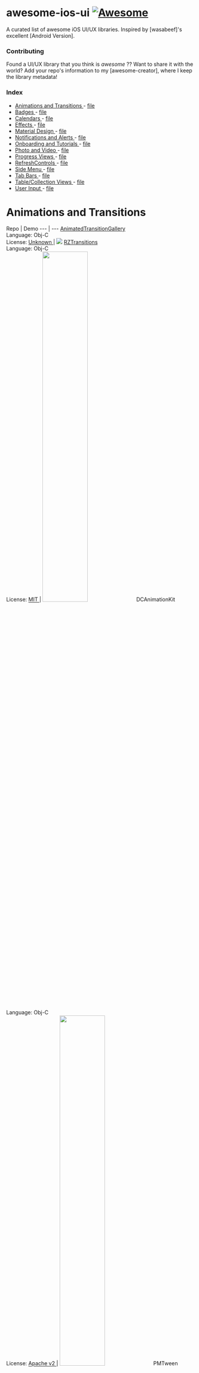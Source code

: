 <h1>
 awesome-ios-ui
 <a href="https://github.com/sindresorhus/awesome">
  <img alt="Awesome" src="https://cdn.rawgit.com/sindresorhus/awesome/d7305f38d29fed78fa85652e3a63e154dd8e8829/media/badge.svg"/>
 </a>
</h1>
<p>
 A curated list of awesome iOS UI/UX libraries.
Inspired by [wasabeef]'s excellent [Android Version].
</p>
<h3>
 Contributing
</h3>
<p>
 Found a UI/UX library that you think is
 <em>
  awesome
 </em>
 ?? Want to share it with the world? Add your repo's information to my [awesome-creator], where I keep the library metadata!
</p>
<h3>
 Index
</h3>
<ul>
 <li>
  <a href="#animations-and-transitions">
   Animations and Transitions
  </a>
  -
  <a href="/pages/Animations.md">
   file
  </a>
 </li>
 <li>
  <a href="#badges">
   Badges
  </a>
  -
  <a href="/pages/Badges.md">
   file
  </a>
 </li>
 <li>
  <a href="#calendars">
   Calendars
  </a>
  -
  <a href="/pages/Calendars.md">
   file
  </a>
 </li>
 <li>
  <a href="#effects">
   Effects
  </a>
  -
  <a href="/pages/Effects.md">
   file
  </a>
 </li>
 <li>
  <a href="#material-design">
   Material Design
  </a>
  -
  <a href="/pages/MaterialDesign.md">
   file
  </a>
 </li>
 <li>
  <a href="#notifications-and-alerts">
   Notifications and Alerts
  </a>
  -
  <a href="/pages/NotificationsAlerts.md">
   file
  </a>
 </li>
 <li>
  <a href="#onboarding-and-tutorials">
   Onboarding and Tutorials
  </a>
  -
  <a href="/pages/Onboarding.md">
   file
  </a>
 </li>
 <li>
  <a href="#photo-and-video">
   Photo and Video
  </a>
  -
  <a href="/pages/PhotoVideo.md">
   file
  </a>
 </li>
 <li>
  <a href="#progress-views">
   Progress Views
  </a>
  -
  <a href="/pages/ProgressViews.md">
   file
  </a>
 </li>
 <li>
  <a href="#refreshcontrols">
   RefreshControls
  </a>
  -
  <a href="/pages/RefreshControls.md">
   file
  </a>
 </li>
 <li>
  <a href="#side-menu">
   Side Menu
  </a>
  -
  <a href="/pages/SideMenu.md">
   file
  </a>
 </li>
 <li>
  <a href="#tab-bars">
   Tab Bars
  </a>
  -
  <a href="/pages/TabBars.md">
   file
  </a>
 </li>
 <li>
  <a href="#tablecollection-views">
   Table/Collection Views
  </a>
  -
  <a href="/pages/TableCollectionViews.md">
   file
  </a>
 </li>
 <li>
  <a href="#user-input">
   User Input
  </a>
  -
  <a href="/pages/UserInput.md">
   file
  </a>
 </li>
</ul>
<h1>
 Animations and Transitions
</h1>
<p>
 Repo | Demo
--- | ---
 <a href="https://github.com/shu223/AnimatedTransitionGallery">
  AnimatedTransitionGallery
 </a>
 <br>
  <a href="https://github.com/shu223/AnimatedTransitionGallery/stargazers">
   <img alt="" src="http://gh-btns.cjwirth.com/stars/shu223/AnimatedTransitionGallery"/>
  </a>
  <br>
   Language: Obj-C
   <br>
    License:
    <a href="https://github.com/shu223/AnimatedTransitionGallery/issues/5">
     Unknown
    </a>
    |
    <img src="/assets/AnimatedTransitionGallery1.gif">
     <a href="https://github.com/Raizlabs/RZTransitions">
      RZTransitions
     </a>
     <br>
      <a href="https://github.com/Raizlabs/RZTransitions/stargazers">
       <img alt="" src="http://gh-btns.cjwirth.com/stars/Raizlabs/RZTransitions"/>
      </a>
      <br>
       Language: Obj-C
       <br>
        License:
        <a href="http://opensource.org/licenses/MIT">
         MIT
        </a>
        |
        <img &gt;="" <a="" href="https://github.com/daltoniam/DCAnimationKit" src="/assets/RZTransitions1.gif" width="49%">
         DCAnimationKit
        </img>
       </br>
      </br>
     </br>
    </img>
   </br>
  </br>
 </br>
</p>
<p>
 <br>
  <a href="https://github.com/daltoniam/DCAnimationKit/stargazers">
   <img alt="" src="http://gh-btns.cjwirth.com/stars/daltoniam/DCAnimationKit"/>
  </a>
  <br>
   Language: Obj-C
   <br>
    License:
    <a href="https://www.apache.org/licenses/LICENSE-2.0">
     Apache v2
    </a>
    |
    <img &gt;="" <a="" <img="" href="https://github.com/poetmountain/PMTween" src="/assets/DCAnimationKit2.gif" width="49%">
     PMTween
    </img>
   </br>
  </br>
 </br>
 <br>
  <a href="https://github.com/poetmountain/PMTween/stargazers">
   <img alt="" src="http://gh-btns.cjwirth.com/stars/poetmountain/PMTween"/>
  </a>
  <br>
   Language: Obj-C
   <br>
    License:
    <a href="http://opensource.org/licenses/MIT">
     MIT
    </a>
    |
    <img src="/assets/PMTween1.gif">
     <img src="/assets/PMTween2.gif">
      <a href="https://github.com/szk-atmosphere/SAHistoryNavigationViewController">
       SAHistoryNavigationViewController
      </a>
      <br>
       <a href="https://github.com/szk-atmosphere/SAHistoryNavigationViewController/stargazers">
        <img alt="" src="http://gh-btns.cjwirth.com/stars/szk-atmosphere/SAHistoryNavigationViewController"/>
       </a>
       <br>
        Language: Swift
        <br>
         License:
         <a href="http://opensource.org/licenses/MIT">
          MIT
         </a>
         |
         <img src="/assets/SAHistoryNavigationViewController1.gif">
          <a href="https://github.com/inFullMobile/WobbleView">
           WobbleView
          </a>
          <br>
           <a href="https://github.com/inFullMobile/WobbleView/stargazers">
            <img alt="" src="http://gh-btns.cjwirth.com/stars/inFullMobile/WobbleView"/>
           </a>
           <br>
            Language: Swift
            <br>
             License:
             <a href="http://opensource.org/licenses/MIT">
              MIT
             </a>
             |
             <img src="/assets/wobble-view.gif">
              <a href="https://github.com/callumboddy/CBZSplashView">
               CBZSplashView
              </a>
              <br>
               <a href="https://github.com/callumboddy/CBZSplashView/stargazers">
                <img alt="" src="http://gh-btns.cjwirth.com/stars/callumboddy/CBZSplashView"/>
               </a>
               <br>
                Language: Obj-C
                <br>
                 License:
                 <a href="http://opensource.org/licenses/MIT">
                  MIT
                 </a>
                 |
                 <img &gt;&lt;="" p="" src="/assets/CBZSplashView1.gif" width="49%">
                  <h1>
                   Badges
                  </h1>
                  <p>
                   Repo | Demo
--- | ---
                   <a href="https://github.com/cwRichardKim/RKNotificationHub">
                    RKNotificationHub
                   </a>
                   <br>
                    <a href="https://github.com/cwRichardKim/RKNotificationHub/stargazers">
                     <img alt="" src="http://gh-btns.cjwirth.com/stars/cwRichardKim/RKNotificationHub"/>
                    </a>
                    <br>
                     Language: Obj-C
                     <br>
                      License:
                      <a href="http://opensource.org/licenses/MIT">
                       MIT
                      </a>
                      |
                      <img src="/assets/RKNotificationHub1.gif">
                       <a href="https://github.com/TanguyAladenise/BBBadgeBarButtonItem">
                        BBBadgeBarButtonItem
                       </a>
                       <br>
                        <a href="https://github.com/TanguyAladenise/BBBadgeBarButtonItem/stargazers">
                         <img alt="" src="http://gh-btns.cjwirth.com/stars/TanguyAladenise/BBBadgeBarButtonItem"/>
                        </a>
                        <br>
                         Language: Obj-C
                         <br>
                          License:
                          <a href="http://opensource.org/licenses/MIT">
                           MIT
                          </a>
                          |
                          <img src="/assets/BBBadgeBarButtonItem1.png">
                           <a href="https://github.com/JaviSoto/JSBadgeView">
                            JSBadgeView
                           </a>
                           <br>
                            <a href="https://github.com/JaviSoto/JSBadgeView/stargazers">
                             <img alt="" src="http://gh-btns.cjwirth.com/stars/JaviSoto/JSBadgeView"/>
                            </a>
                            <br>
                             Language: Obj-C
                             <br>
                              License:
                              <a href="http://opensource.org/licenses/MIT">
                               MIT
                              </a>
                              |
                              <img src="/assets/JSBadgeView1.png">
                               <img src="/assets/JSBadgeView2.png"/>
                              </img>
                             </br>
                            </br>
                           </br>
                          </img>
                         </br>
                        </br>
                       </br>
                      </img>
                     </br>
                    </br>
                   </br>
                  </p>
                  <h1>
                   Calendars
                  </h1>
                  <p>
                   Repo | Demo
--- | ---
                   <a href="https://github.com/WenchaoIOS/FSCalendar">
                    FSCalendar
                   </a>
                   <br>
                    <a href="https://github.com/WenchaoIOS/FSCalendar/stargazers">
                     <img alt="" src="http://gh-btns.cjwirth.com/stars/WenchaoIOS/FSCalendar"/>
                    </a>
                    <br>
                     Language: Obj-C
                     <br>
                      License:
                      <a href="http://opensource.org/licenses/MIT">
                       MIT
                      </a>
                      |
                      <img src="/assets/FSCalendar1.jpg">
                       <a href="https://github.com/Glow-Inc/GLCalendarView">
                        GLCalendarView
                       </a>
                       <br>
                        <a href="https://github.com/Glow-Inc/GLCalendarView/stargazers">
                         <img alt="" src="http://gh-btns.cjwirth.com/stars/Glow-Inc/GLCalendarView"/>
                        </a>
                        <br>
                         Language: Obj-C
                         <br>
                          License:
                          <a href="http://opensource.org/licenses/MIT">
                           MIT
                          </a>
                          |
                          <img src="/assets/GLCalendarView1.gif">
                           <a href="https://github.com/jonathantribouharet/JTCalendar">
                            JTCalendar
                           </a>
                           <br>
                            <a href="https://github.com/jonathantribouharet/JTCalendar/stargazers">
                             <img alt="" src="http://gh-btns.cjwirth.com/stars/jonathantribouharet/JTCalendar"/>
                            </a>
                            <br>
                             Language: Obj-C
                             <br>
                              License:
                              <a href="http://opensource.org/licenses/MIT">
                               MIT
                              </a>
                              |
                              <img src="/assets/JTCalendar1.gif">
                               <img src="/assets/JTCalendar2.png"/>
                              </img>
                             </br>
                            </br>
                           </br>
                          </img>
                         </br>
                        </br>
                       </br>
                      </img>
                     </br>
                    </br>
                   </br>
                  </p>
                  <h1>
                   Effects
                  </h1>
                  <p>
                   Repo | Demo
--- | ---
                   <a href="https://github.com/Flipboard/FLAnimatedImage">
                    FLAnimatedImage
                   </a>
                   <br>
                    <a href="https://github.com/Flipboard/FLAnimatedImage/stargazers">
                     <img alt="" src="http://gh-btns.cjwirth.com/stars/Flipboard/FLAnimatedImage"/>
                    </a>
                    <br>
                     Language: Obj-C
                     <br>
                      License:
                      <a href="http://opensource.org/licenses/MIT">
                       MIT
                      </a>
                      |
                      <img &gt;="" <a="" href="https://github.com/shu223/PulsingHalo" src="/assets/FLAnimatedImage1.gif" width="49%">
                       PulsingHalo
                      </img>
                     </br>
                    </br>
                   </br>
                  </p>
                 </img>
                </br>
               </br>
              </br>
             </img>
            </br>
           </br>
          </br>
         </img>
        </br>
       </br>
      </br>
     </img>
    </img>
   </br>
  </br>
 </br>
 <br>
  <a href="https://github.com/shu223/PulsingHalo/stargazers">
   <img alt="" src="http://gh-btns.cjwirth.com/stars/shu223/PulsingHalo"/>
  </a>
  <br>
   Language: Obj-C
   <br>
    License:
    <a href="http://opensource.org/licenses/MIT">
     MIT
    </a>
    |
    <img src="/assets/PulsingHalo1.gif">
     <a href="https://github.com/andreamazz/UITextField-Shake">
      UITextField-Shake
     </a>
     <br>
      <a href="https://github.com/andreamazz/UITextField-Shake/stargazers">
       <img alt="" src="http://gh-btns.cjwirth.com/stars/andreamazz/UITextField-Shake"/>
      </a>
      <br>
       Language: Obj-C
       <br>
        License:
        <a href="http://opensource.org/licenses/MIT">
         MIT
        </a>
        |
        <img src="/assets/UITextField-Shake1.gif"/>
       </br>
      </br>
     </br>
    </img>
   </br>
  </br>
 </br>
</p>
<h1>
 Material Design
</h1>
<p>
 Repo | Demo
--- | ---
 <a href="https://github.com/CosmicMind/Material">
  Material
 </a>
 <br>
  <a href="https://github.com/CosmicMind/Material/stargazers">
   <img alt="" src="http://gh-btns.cjwirth.com/stars/CosmicMind/Material"/>
  </a>
  <br>
   Language: Swift
   <br>
    License:
    <a href="http://opensource.org/licenses/BSD-3-Clause">
     BSD-3
    </a>
    |
    <img src="/assets/Material1.gif">
     <img src="/assets/Material2.gif">
      <img src="/assets/Material3.gif">
       <a href="https://github.com/nghialv/MaterialKit">
        MaterialKit
       </a>
       <br>
        <a href="https://github.com/nghialv/MaterialKit/stargazers">
         <img alt="" src="http://gh-btns.cjwirth.com/stars/nghialv/MaterialKit"/>
        </a>
        <br>
         Language: Swift
         <br>
          License:
          <a href="http://opensource.org/licenses/MIT">
           MIT
          </a>
          |
          <img src="/assets/MaterialKit1.gif"/>
         </br>
        </br>
       </br>
      </img>
     </img>
    </img>
   </br>
  </br>
 </br>
</p>
<h1>
 Notifications and Alerts
</h1>
<p>
 Repo | Demo
--- | ---
 <a href="https://github.com/KrauseFx/TSMessages">
  TSMessages
 </a>
 <br>
  <a href="https://github.com/KrauseFx/TSMessages/stargazers">
   <img alt="" src="http://gh-btns.cjwirth.com/stars/KrauseFx/TSMessages"/>
  </a>
  <br>
   Language: Obj-C
   <br>
    License:
    <a href="http://opensource.org/licenses/MIT">
     MIT
    </a>
    |
    <img src="/assets/TSMessages1.png">
     <img src="/assets/TSMessages2.png">
      <img src="/assets/TSMessages3.png">
       <a href="https://github.com/cruffenach/CRToast">
        CRToast
       </a>
       <br>
        <a href="https://github.com/cruffenach/CRToast/stargazers">
         <img alt="" src="http://gh-btns.cjwirth.com/stars/cruffenach/CRToast"/>
        </a>
        <br>
         Language: Obj-C
         <br>
          License:
          <a href="http://opensource.org/licenses/MIT">
           MIT
          </a>
          |
          <img src="/assets/CRToast1.gif">
           <a href="https://github.com/terryworona/TWMessageBarManager">
            TWMessageBarManager
           </a>
           <br>
            <a href="https://github.com/terryworona/TWMessageBarManager/stargazers">
             <img alt="" src="http://gh-btns.cjwirth.com/stars/terryworona/TWMessageBarManager"/>
            </a>
            <br>
             Language: Obj-C
             <br>
              License:
              <a href="http://opensource.org/licenses/MIT">
               MIT
              </a>
              |
              <img src="/assets/TWMessageBarManager1.png">
               <a href="https://github.com/cwRichardKim/RKDropdownAlert">
                RKDropdownAlert
               </a>
               <br>
                <a href="https://github.com/cwRichardKim/RKDropdownAlert/stargazers">
                 <img alt="" src="http://gh-btns.cjwirth.com/stars/cwRichardKim/RKDropdownAlert"/>
                </a>
                <br>
                 Language: Obj-C
                 <br>
                  License:
                  <a href="http://opensource.org/licenses/MIT">
                   MIT
                  </a>
                  |
                  <img &gt;="" <a="" <img="" href="https://github.com/KyoheiG3/SimpleAlert" src="/assets/RKDropdownAlert2.gif" width="49%">
                   SimpleAlert
                  </img>
                 </br>
                </br>
               </br>
              </img>
             </br>
            </br>
           </br>
          </img>
         </br>
        </br>
       </br>
      </img>
     </img>
    </img>
   </br>
  </br>
 </br>
</p>
<p>
 <br>
  <a href="https://github.com/KyoheiG3/SimpleAlert/stargazers">
   <img alt="" src="http://gh-btns.cjwirth.com/stars/KyoheiG3/SimpleAlert"/>
  </a>
  <br>
   Language: Swift
   <br>
    License:
    <a href="http://opensource.org/licenses/MIT">
     MIT
    </a>
    |
    <img src="/assets/SimpleAlert1.gif">
     <a href="https://github.com/atljeremy/JFMinimalNotifications">
      JFMinimalNotifications
     </a>
     <br>
      <a href="https://github.com/atljeremy/JFMinimalNotifications/stargazers">
       <img alt="" src="http://gh-btns.cjwirth.com/stars/atljeremy/JFMinimalNotifications"/>
      </a>
      <br>
       Language: Obj-C
       <br>
        License:
        <a href="http://opensource.org/licenses/MIT">
         MIT
        </a>
        |
        <img &gt;="" <img="" src="/assets/JFMinimalNotifications3.jpeg" width="49%">
         <a href="https://github.com/matteogobbi/MGFashionMenuView">
          MGFashionMenuView
         </a>
         <br>
          <a href="https://github.com/matteogobbi/MGFashionMenuView/stargazers">
           <img alt="" src="http://gh-btns.cjwirth.com/stars/matteogobbi/MGFashionMenuView"/>
          </a>
          <br>
           Language: Obj-C
           <br>
            License:
            <a href="http://opensource.org/licenses/MIT">
             MIT
            </a>
            |
            <img src="/assets/MGFashionMenuView1.gif">
             <a href="https://github.com/jmascia/KLCPopup">
              KLCPopup
             </a>
             <br>
              <a href="https://github.com/jmascia/KLCPopup/stargazers">
               <img alt="" src="http://gh-btns.cjwirth.com/stars/jmascia/KLCPopup"/>
              </a>
              <br>
               Language: Obj-C
               <br>
                License:
                <a href="http://opensource.org/licenses/MIT">
                 MIT
                </a>
                |
                <img &gt;="" <a="" href="https://github.com/m1entus/MZFormSheetController" src="/assets/KLCPopup1.gif" width="49%">
                 MZFormSheetController
                </img>
               </br>
              </br>
             </br>
            </img>
           </br>
          </br>
         </br>
        </img>
       </br>
      </br>
     </br>
    </img>
   </br>
  </br>
 </br>
 <br>
  <a href="https://github.com/m1entus/MZFormSheetController/stargazers">
   <img alt="" src="http://gh-btns.cjwirth.com/stars/m1entus/MZFormSheetController"/>
  </a>
  <br>
   Language: Obj-C
   <br>
    License:
    <a href="http://opensource.org/licenses/MIT">
     MIT
    </a>
    |
    <img &gt;="" <a="" <img="" href="https://github.com/thii/Notie" src="/assets/MZFormSheetController2.gif" width="49%">
     Notie
    </img>
   </br>
  </br>
 </br>
 <br>
  <a href="https://github.com/thii/Notie/stargazers">
   <img alt="" src="http://gh-btns.cjwirth.com/stars/thii/Notie"/>
  </a>
  <br>
   Language: Swift
   <br>
    License:
    <a href="http://opensource.org/licenses/MIT">
     MIT
    </a>
    |
    <img &gt;="" <a="" href="https://github.com/LeoNatan/LNNotificationsUI" src="/assets/Notie1.gif" width="49%">
     LNNotificationsUI
    </img>
   </br>
  </br>
 </br>
 <br>
  <a href="https://github.com/LeoNatan/LNNotificationsUI/stargazers">
   <img alt="" src="http://gh-btns.cjwirth.com/stars/LeoNatan/LNNotificationsUI"/>
  </a>
  <br>
   Language: Obj-C
   <br>
    License:
    <a href="http://opensource.org/licenses/MIT">
     MIT
    </a>
    |
    <img src="/assets/LNNotificationsUI1.gif"/>
   </br>
  </br>
 </br>
</p>
<h1>
 Onboarding and Tutorials
</h1>
<p>
 Repo | Demo
--- | ---
 <a href="https://github.com/IFTTT/JazzHands">
  JazzHands
 </a>
 <br>
  <a href="https://github.com/IFTTT/JazzHands/stargazers">
   <img alt="" src="http://gh-btns.cjwirth.com/stars/IFTTT/JazzHands"/>
  </a>
  <br>
   Language: Obj-C
   <br>
    License:
    <a href="http://opensource.org/licenses/MIT">
     MIT
    </a>
    |
    <img src="/assets/JazzHands1.gif">
     <a href="https://github.com/MatthewYork/MYBlurIntroductionView">
      MYBlurIntroductionView
     </a>
     <br>
      <a href="https://github.com/MatthewYork/MYBlurIntroductionView/stargazers">
       <img alt="" src="http://gh-btns.cjwirth.com/stars/MatthewYork/MYBlurIntroductionView"/>
      </a>
      <br>
       Language: Obj-C
       <br>
        License:
        <a href="http://opensource.org/licenses/MIT">
         MIT
        </a>
        |
        <img &gt;="" <a="" href="https://github.com/mamaral/Onboard" src="/assets/MYBlurIntroductionView1.gif" width="49%">
         Onboard
        </img>
       </br>
      </br>
     </br>
    </img>
   </br>
  </br>
 </br>
</p>
<p>
 <br>
  <a href="https://github.com/mamaral/Onboard/stargazers">
   <img alt="" src="http://gh-btns.cjwirth.com/stars/mamaral/Onboard"/>
  </a>
  <br>
   Language: Obj-C
   <br>
    License:
    <a href="http://opensource.org/licenses/MIT">
     MIT
    </a>
    |
    <img &gt;&lt;="" p="" src="/assets/Onboard1.gif" width="49%">
     <h1>
      Photo and Video
     </h1>
     <p>
      Repo | Demo
--- | ---
      <a href="https://github.com/mwaterfall/MWPhotoBrowser">
       MWPhotoBrowser
      </a>
      <br>
       <a href="https://github.com/mwaterfall/MWPhotoBrowser/stargazers">
        <img alt="" src="http://gh-btns.cjwirth.com/stars/mwaterfall/MWPhotoBrowser"/>
       </a>
       <br>
        Language: Obj-C
        <br>
         License:
         <a href="http://opensource.org/licenses/MIT">
          MIT
         </a>
         |
         <img &gt;="" <a="" <img="" href="https://github.com/0xced/XCDYouTubeKit" src="/assets/MWPhotoBrowser4.png" width="49%">
          XCDYouTubeKit
         </img>
        </br>
       </br>
      </br>
     </p>
    </img>
   </br>
  </br>
 </br>
 <br>
  <a href="https://github.com/0xced/XCDYouTubeKit/stargazers">
   <img alt="" src="http://gh-btns.cjwirth.com/stars/0xced/XCDYouTubeKit"/>
  </a>
  <br>
   Language: Obj-C
   <br>
    License:
    <a href="http://opensource.org/licenses/MIT">
     MIT
    </a>
    |
    <img src="/assets/XCDYouTubeKit1.png">
     <a href="https://github.com/mariohahn/MHVideoPhotoGallery">
      MHVideoPhotoGallery
     </a>
     <br>
      <a href="https://github.com/mariohahn/MHVideoPhotoGallery/stargazers">
       <img alt="" src="http://gh-btns.cjwirth.com/stars/mariohahn/MHVideoPhotoGallery"/>
      </a>
      <br>
       Language: Obj-C
       <br>
        License:
        <a href="http://opensource.org/licenses/MIT">
         MIT
        </a>
        |
        <img &gt;="" <a="" <img="" href="https://github.com/EddyBorja/EBPhotoPages" src="/assets/MHVideoPhotoGallery4.gif" width="49%">
         EBPhotoPages
        </img>
       </br>
      </br>
     </br>
    </img>
   </br>
  </br>
 </br>
 <br>
  <a href="https://github.com/EddyBorja/EBPhotoPages/stargazers">
   <img alt="" src="http://gh-btns.cjwirth.com/stars/EddyBorja/EBPhotoPages"/>
  </a>
  <br>
   Language: Obj-C
   <br>
    License:
    <a href="http://opensource.org/licenses/MIT">
     MIT
    </a>
    |
    <img &gt;="" <a="" <img="" href="https://github.com/autresphere/ASMediaFocusManager" src="/assets/EBPhotoPages4.png" width="49%">
     ASMediaFocusManager
    </img>
   </br>
  </br>
 </br>
 <br>
  <a href="https://github.com/autresphere/ASMediaFocusManager/stargazers">
   <img alt="" src="http://gh-btns.cjwirth.com/stars/autresphere/ASMediaFocusManager"/>
  </a>
  <br>
   Language: Obj-C
   <br>
    License:
    <a href="http://opensource.org/licenses/MIT">
     MIT
    </a>
    |
    <img src="/assets/ASMediaFocusManager1.gif">
     <img src="/assets/ASMediaFocusManager2.gif">
      <a href="https://github.com/movielala/VideoSplashKit">
       VideoSplashKit
      </a>
      <br>
       <a href="https://github.com/movielala/VideoSplashKit/stargazers">
        <img alt="" src="http://gh-btns.cjwirth.com/stars/movielala/VideoSplashKit"/>
       </a>
       <br>
        Language: Swift
        <br>
         License:
         <a href="http://opensource.org/licenses/MIT">
          MIT
         </a>
         |
         <img src="/assets/VideoSplash1.gif"/>
        </br>
       </br>
      </br>
     </img>
    </img>
   </br>
  </br>
 </br>
</p>
<h1>
 Progress Views
</h1>
<p>
 Repo | Demo
--- | ---
 <a href="https://github.com/jdg/MBProgressHUD">
  MBProgressHUD
 </a>
 <br>
  <a href="https://github.com/jdg/MBProgressHUD/stargazers">
   <img alt="" src="http://gh-btns.cjwirth.com/stars/jdg/MBProgressHUD"/>
  </a>
  <br>
   Language: Obj-C
   <br>
    License:
    <a href="http://opensource.org/licenses/MIT">
     MIT
    </a>
    |
    <img src="/assets/MBProgressHUD1.png">
     <img src="/assets/MBProgressHUD2.png">
      <img src="/assets/MBProgressHUD3.png">
       <img src="/assets/MBProgressHUD4.png">
        <img src="/assets/MBProgressHUD5.png">
         <img src="/assets/MBProgressHUD6.png">
          <img src="/assets/MBProgressHUD7.png">
           <a href="https://github.com/mrackwitz/MRProgress">
            MRProgress
           </a>
           <br>
            <a href="https://github.com/mrackwitz/MRProgress/stargazers">
             <img alt="" src="http://gh-btns.cjwirth.com/stars/mrackwitz/MRProgress"/>
            </a>
            <br>
             Language: Obj-C
             <br>
              License:
              <a href="http://opensource.org/licenses/MIT">
               MIT
              </a>
              |
              <img src="/assets/MRProgress2.jpg">
               <img src="/assets/MRProgress4.jpg">
                <img src="/assets/MRProgress6.jpg">
                 <a href="https://github.com/Marxon13/M13ProgressSuite">
                  M13ProgressSuite
                 </a>
                 <br>
                  <a href="https://github.com/Marxon13/M13ProgressSuite/stargazers">
                   <img alt="" src="http://gh-btns.cjwirth.com/stars/Marxon13/M13ProgressSuite"/>
                  </a>
                  <br>
                   Language: Obj-C
                   <br>
                    License:
                    <a href="http://opensource.org/licenses/MIT">
                     MIT
                    </a>
                    |
                    <img src="/assets/M13ProgressSuite1.gif">
                     <img src="/assets/M13ProgressSuite2.gif">
                      <img src="/assets/M13ProgressSuite3.gif">
                       <img src="/assets/M13ProgressSuite4.gif">
                        <img src="/assets/M13ProgressSuite5.gif">
                         <img src="/assets/M13ProgressSuite6.gif">
                          <img src="/assets/M13ProgressSuite7.gif">
                           <img src="/assets/M13ProgressSuite8.gif">
                            <a href="https://github.com/elbryan/FFCircularProgressView">
                             FFCircularProgressView
                            </a>
                            <br>
                             <a href="https://github.com/elbryan/FFCircularProgressView/stargazers">
                              <img alt="" src="http://gh-btns.cjwirth.com/stars/elbryan/FFCircularProgressView"/>
                             </a>
                             <br>
                              Language: Obj-C
                              <br>
                               License:
                               <a href="http://opensource.org/licenses/MIT">
                                MIT
                               </a>
                               |
                               <img src="/assets/FFCircularProgressView1.gif">
                                <a href="https://github.com/skywinder/GaugeKit">
                                 GaugeKit
                                </a>
                                <br>
                                 <a href="https://github.com/skywinder/GaugeKit/stargazers">
                                  <img alt="" src="http://gh-btns.cjwirth.com/stars/skywinder/GaugeKit"/>
                                 </a>
                                 <br>
                                  Language: Swift
                                  <br>
                                   License:
                                   <a href="http://opensource.org/licenses/MIT">
                                    MIT
                                   </a>
                                   |
                                   <img src="/assets/GaugeKit1.gif">
                                    <a href="https://github.com/ninjaprox/NVActivityIndicatorView">
                                     NVActivityIndicatorView
                                    </a>
                                    <br>
                                     <a href="https://github.com/ninjaprox/NVActivityIndicatorView/stargazers">
                                      <img alt="" src="http://gh-btns.cjwirth.com/stars/ninjaprox/NVActivityIndicatorView"/>
                                     </a>
                                     <br>
                                      Language: Swift
                                      <br>
                                       License:
                                       <a href="http://opensource.org/licenses/MIT">
                                        MIT
                                       </a>
                                       |
                                       <img src="/assets/NVActivityIndicatorView1.gif"/>
                                      </br>
                                     </br>
                                    </br>
                                   </img>
                                  </br>
                                 </br>
                                </br>
                               </img>
                              </br>
                             </br>
                            </br>
                           </img>
                          </img>
                         </img>
                        </img>
                       </img>
                      </img>
                     </img>
                    </img>
                   </br>
                  </br>
                 </br>
                </img>
               </img>
              </img>
             </br>
            </br>
           </br>
          </img>
         </img>
        </img>
       </img>
      </img>
     </img>
    </img>
   </br>
  </br>
 </br>
</p>
<h1>
 RefreshControls
</h1>
<p>
 Repo | Demo
--- | ---
 <a href="https://github.com/coolbeet/CBStoreHouseRefreshControl">
  CBStoreHouseRefreshControl
 </a>
 <br>
  <a href="https://github.com/coolbeet/CBStoreHouseRefreshControl/stargazers">
   <img alt="" src="http://gh-btns.cjwirth.com/stars/coolbeet/CBStoreHouseRefreshControl"/>
  </a>
  <br>
   Language: Obj-C
   <br>
    License:
    <a href="http://opensource.org/licenses/MIT">
     MIT
    </a>
    |
    <img src="/assets/CBStoreHouseRefreshControl1.gif">
     <img src="/assets/CBStoreHouseRefreshControl2.gif">
      <a href="https://github.com/uzysjung/UzysAnimatedGifPullToRefresh">
       UzysAnimatedGifPullToRefresh
      </a>
      <br>
       <a href="https://github.com/uzysjung/UzysAnimatedGifPullToRefresh/stargazers">
        <img alt="" src="http://gh-btns.cjwirth.com/stars/uzysjung/UzysAnimatedGifPullToRefresh"/>
       </a>
       <br>
        Language: Obj-C
        <br>
         License:
         <a href="http://opensource.org/licenses/MIT">
          MIT
         </a>
         |
         <img src="/assets/UzysAnimatedGifPullToRefresh1.gif">
          <a href="https://github.com/boztalay/BOZPongRefreshControl">
           BOZPongRefreshControl
          </a>
          <br>
           <a href="https://github.com/boztalay/BOZPongRefreshControl/stargazers">
            <img alt="" src="http://gh-btns.cjwirth.com/stars/boztalay/BOZPongRefreshControl"/>
           </a>
           <br>
            Language: Obj-C
            <br>
             License:
             <a href="http://opensource.org/licenses/MIT">
              MIT
             </a>
             |
             <img src="/assets/BOZPongRefreshControl1.gif">
              <a href="https://github.com/mentionapp/mntpulltoreact">
               mntpulltoreact
              </a>
              <br>
               <a href="https://github.com/mentionapp/mntpulltoreact/stargazers">
                <img alt="" src="http://gh-btns.cjwirth.com/stars/mentionapp/mntpulltoreact"/>
               </a>
               <br>
                Language: Obj-C
                <br>
                 License:
                 <a href="https://www.apache.org/licenses/LICENSE-2.0">
                  Apache v2
                 </a>
                 |
                 <img src="/assets/MNTPullToReact1.gif">
                  <a href="https://github.com/uzysjung/UzysCircularProgressPullToRefresh">
                   UzysCircularProgressPullToRefresh
                  </a>
                  <br>
                   <a href="https://github.com/uzysjung/UzysCircularProgressPullToRefresh/stargazers">
                    <img alt="" src="http://gh-btns.cjwirth.com/stars/uzysjung/UzysCircularProgressPullToRefresh"/>
                   </a>
                   <br>
                    Language: Obj-C
                    <br>
                     License:
                     <a href="http://opensource.org/licenses/MIT">
                      MIT
                     </a>
                     |
                     <img src="/assets/UzysCircularProgressPullToRefresh1.gif">
                      <a href="https://github.com/cemolcay/PullToRefreshCoreText">
                       PullToRefreshCoreText
                      </a>
                      <br>
                       <a href="https://github.com/cemolcay/PullToRefreshCoreText/stargazers">
                        <img alt="" src="http://gh-btns.cjwirth.com/stars/cemolcay/PullToRefreshCoreText"/>
                       </a>
                       <br>
                        Language: Obj-C
                        <br>
                         License:
                         <a href="http://opensource.org/licenses/MIT">
                          MIT
                         </a>
                         |
                         <img src="/assets/PullToRefreshCoreText1.gif"/>
                        </br>
                       </br>
                      </br>
                     </img>
                    </br>
                   </br>
                  </br>
                 </img>
                </br>
               </br>
              </br>
             </img>
            </br>
           </br>
          </br>
         </img>
        </br>
       </br>
      </br>
     </img>
    </img>
   </br>
  </br>
 </br>
</p>
<h1>
 Side Menu
</h1>
<p>
 Repo | Demo
--- | ---
 <a href="https://github.com/romaonthego/RESideMenu">
  RESideMenu
 </a>
 <br>
  <a href="https://github.com/romaonthego/RESideMenu/stargazers">
   <img alt="" src="http://gh-btns.cjwirth.com/stars/romaonthego/RESideMenu"/>
  </a>
  <br>
   Language: Obj-C
   <br>
    License:
    <a href="http://opensource.org/licenses/MIT">
     MIT
    </a>
    |
    <img src="/assets/RESideMenu1.gif">
     <a href="https://github.com/romaonthego/REFrostedViewController">
      REFrostedViewController
     </a>
     <br>
      <a href="https://github.com/romaonthego/REFrostedViewController/stargazers">
       <img alt="" src="http://gh-btns.cjwirth.com/stars/romaonthego/REFrostedViewController"/>
      </a>
      <br>
       Language: Obj-C
       <br>
        License:
        <a href="http://opensource.org/licenses/MIT">
         MIT
        </a>
        |
        <img &gt;="" <a="" href="https://github.com/twotoasters/TWTSideMenuViewController" src="/assets/REFrostedViewController1.gif" width="49%">
         TWTSideMenuViewController
        </img>
       </br>
      </br>
     </br>
    </img>
   </br>
  </br>
 </br>
</p>
<p>
 <br>
  <a href="https://github.com/twotoasters/TWTSideMenuViewController/stargazers">
   <img alt="" src="http://gh-btns.cjwirth.com/stars/twotoasters/TWTSideMenuViewController"/>
  </a>
  <br>
   Language: Obj-C
   <br>
    License:
    <a href="http://opensource.org/licenses/MIT">
     MIT
    </a>
    |
    <img src="/assets/TWTSideMenuViewController1.gif">
     <a href="https://github.com/SocialObjects-Software/AMSlideMenu">
      AMSlideMenu
     </a>
     <br>
      <a href="https://github.com/SocialObjects-Software/AMSlideMenu/stargazers">
       <img alt="" src="http://gh-btns.cjwirth.com/stars/SocialObjects-Software/AMSlideMenu"/>
      </a>
      <br>
       Language: Obj-C
       <br>
        License:
        <a href="http://opensource.org/licenses/MIT">
         MIT
        </a>
        |
        <img src="/assets/AMSlideMenu1.gif">
         <a href="https://github.com/arn00s/cariocamenu">
          CariocaMenu
         </a>
         <br>
          <a href="https://github.com/arn00s/CariocaMenu/stargazers">
           <img alt="" src="http://gh-btns.cjwirth.com/stars/arn00s/CariocaMenu"/>
          </a>
          <br>
           Language: Swift
           <br>
            License:
            <a href="http://opensource.org/licenses/MIT">
             MIT
            </a>
            |
            <img src="/assets/cariocamenu.gif"/>
           </br>
          </br>
         </br>
        </img>
       </br>
      </br>
     </br>
    </img>
   </br>
  </br>
 </br>
</p>
<h1>
 Tab Bars
</h1>
<p>
 Repo | Demo
--- | ---
 <a href="https://github.com/jamesdunay/MinimalTabBar">
  MinimalTabBar
 </a>
 <br>
  <a href="https://github.com/jamesdunay/MinimalTabBar/stargazers">
   <img alt="" src="http://gh-btns.cjwirth.com/stars/jamesdunay/MinimalTabBar"/>
  </a>
  <br>
   Language: Obj-C
   <br>
    License:
    <a href="http://opensource.org/licenses/MIT">
     MIT
    </a>
    |
    <img src="/assets/MinimalTabBar1.gif">
     <a href="https://github.com/Ramotion/adaptive-tab-bar">
      adaptive-tab-bar
     </a>
     <br>
      <a href="https://github.com/Ramotion/adaptive-tab-bar/stargazers">
       <img alt="" src="http://gh-btns.cjwirth.com/stars/Ramotion/adaptive-tab-bar"/>
      </a>
      <br>
       Language: Swift
       <br>
        License:
        <a href="http://opensource.org/licenses/MIT">
         MIT
        </a>
        |
        <img src="/assets/adaptive-tab-bar1.png">
         <a href="https://github.com/Yalantis/FoldingTabBar.iOS">
          FoldingTabBar.iOS
         </a>
         <br>
          <a href="https://github.com/Yalantis/FoldingTabBar.iOS/stargazers">
           <img alt="" src="http://gh-btns.cjwirth.com/stars/Yalantis/FoldingTabBar.iOS"/>
          </a>
          <br>
           Language: Obj-C
           <br>
            License:
            <a href="http://opensource.org/licenses/MIT">
             MIT
            </a>
            |
            <img src="/assets/FoldingTabBar.iOS1.gif">
             <a href="https://github.com/Goles/GGTabBar">
              GGTabBar
             </a>
             <br>
              <a href="https://github.com/Goles/GGTabBar/stargazers">
               <img alt="" src="http://gh-btns.cjwirth.com/stars/Goles/GGTabBar"/>
              </a>
              <br>
               Language: Obj-C
               <br>
                License:
                <a href="http://opensource.org/licenses/MIT">
                 MIT
                </a>
                |
                <img src="/assets/GGTabBar1.png">
                 <a href="https://github.com/bfeher/BFPaperTabBarController">
                  BFPaperTabBarController
                 </a>
                 <br>
                  <a href="https://github.com/bfeher/BFPaperTabBarController/stargazers">
                   <img alt="" src="http://gh-btns.cjwirth.com/stars/bfeher/BFPaperTabBarController"/>
                  </a>
                  <br>
                   Language: Obj-C
                   <br>
                    License:
                    <a href="http://opensource.org/licenses/MIT">
                     MIT
                    </a>
                    |
                    <img src="/assets/BFPaperTabBarController1.gif"/>
                   </br>
                  </br>
                 </br>
                </img>
               </br>
              </br>
             </br>
            </img>
           </br>
          </br>
         </br>
        </img>
       </br>
      </br>
     </br>
    </img>
   </br>
  </br>
 </br>
</p>
<h1>
 Table/Collection Views
</h1>
<p>
 Repo | Demo
--- | ---
 <a href="https://github.com/MP0w/MPSkewed">
  MPSkewed
 </a>
 <br>
  <a href="https://github.com/MP0w/MPSkewed/stargazers">
   <img alt="" src="http://gh-btns.cjwirth.com/stars/MP0w/MPSkewed"/>
  </a>
  <br>
   Language: Obj-C
   <br>
    License:
    <a href="http://opensource.org/licenses/BSD-3-Clause">
     BSD-3
    </a>
    |
    <img &gt;="" <a="" <img="" href="https://github.com/Augustyniak/RATreeView" src="/assets/MPSkewed2.gif" width="49%">
     RATreeView
    </img>
   </br>
  </br>
 </br>
</p>
<p>
 <br>
  <a href="https://github.com/Augustyniak/RATreeView/stargazers">
   <img alt="" src="http://gh-btns.cjwirth.com/stars/Augustyniak/RATreeView"/>
  </a>
  <br>
   Language: Obj-C
   <br>
    License:
    <a href="http://opensource.org/licenses/MIT">
     MIT
    </a>
    |
    <img &gt;="" <a="" href="https://github.com/betzerra/MosaicLayout" src="/assets/RATreeView1.gif" width="75%">
     MosaicLayout
    </img>
   </br>
  </br>
 </br>
 <br>
  <a href="https://github.com/betzerra/MosaicLayout/stargazers">
   <img alt="" src="http://gh-btns.cjwirth.com/stars/betzerra/MosaicLayout"/>
  </a>
  <br>
   Language: Obj-C
   <br>
    License:
    <a href="http://opensource.org/licenses/MIT">
     MIT
    </a>
    |
    <img src="/assets/MosaicLayout1.png">
     <a href="https://github.com/damirstuhec/DSDynamicScrollView">
      DSDynamicScrollView
     </a>
     <br>
      <a href="https://github.com/damirstuhec/DSDynamicScrollView/stargazers">
       <img alt="" src="http://gh-btns.cjwirth.com/stars/damirstuhec/DSDynamicScrollView"/>
      </a>
      <br>
       Language: Obj-C
       <br>
        License:
        <a href="http://opensource.org/licenses/MIT">
         MIT
        </a>
        |
        <img src="/assets/DSDynamicScrollView1.gif">
         <a href="https://github.com/jamztang/CSStickyHeaderFlowLayout">
          CSStickyHeaderFlowLayout
         </a>
         <br>
          <a href="https://github.com/jamztang/CSStickyHeaderFlowLayout/stargazers">
           <img alt="" src="http://gh-btns.cjwirth.com/stars/jamztang/CSStickyHeaderFlowLayout"/>
          </a>
          <br>
           Language: Obj-C
           <br>
            License:
            <a href="http://opensource.org/licenses/MIT">
             MIT
            </a>
            |
            <img &gt;="" <a="" <img="" href="https://github.com/bryankeller/BLKFlexibleHeightBar" src="/assets/CSStickyHeaderFlowLayout3.gif" width="49%">
             BLKFlexibleHeightBar
            </img>
           </br>
          </br>
         </br>
        </img>
       </br>
      </br>
     </br>
    </img>
   </br>
  </br>
 </br>
 <br>
  <a href="https://github.com/bryankeller/BLKFlexibleHeightBar/stargazers">
   <img alt="" src="http://gh-btns.cjwirth.com/stars/bryankeller/BLKFlexibleHeightBar"/>
  </a>
  <br>
   Language: Obj-C
   <br>
    License:
    <a href="http://opensource.org/licenses/MIT">
     MIT
    </a>
    |
    <img &gt;="" <a="" <img="" href="https://github.com/szk-atmosphere/SAParallaxViewControllerSwift" src="/assets/BLKFlexibleHeightBar2.gif" width="49%">
     SAParallaxViewControllerSwift
    </img>
   </br>
  </br>
 </br>
 <br>
  <a href="https://github.com/szk-atmosphere/SAParallaxViewControllerSwift/stargazers">
   <img alt="" src="http://gh-btns.cjwirth.com/stars/szk-atmosphere/SAParallaxViewControllerSwift"/>
  </a>
  <br>
   Language: Swift
   <br>
    License:
    <a href="http://opensource.org/licenses/MIT">
     MIT
    </a>
    |
    <img src="/assets/SAParallaxViewControllerSwift1.gif">
     <a href="https://github.com/matteogobbi/MGSpotyViewController">
      MGSpotyViewController
     </a>
     <br>
      <a href="https://github.com/matteogobbi/MGSpotyViewController/stargazers">
       <img alt="" src="http://gh-btns.cjwirth.com/stars/matteogobbi/MGSpotyViewController"/>
      </a>
      <br>
       Language: Obj-C
       <br>
        License:
        <a href="http://opensource.org/licenses/MIT">
         MIT
        </a>
        |
        <img src="/assets/MGSpotyViewController1.gif">
         <a href="https://github.com/ra1028/RAReorderableLayout">
          RAReorderableLayout
         </a>
         <br>
          <a href="https://github.com/ra1028/RAReorderableLayout/stargazers">
           <img alt="" src="http://gh-btns.cjwirth.com/stars/ra1028/RAReorderableLayout"/>
          </a>
          <br>
           Language: Swift
           <br>
            License:
            <a href="http://opensource.org/licenses/MIT">
             MIT
            </a>
            |
            <img src="/assets/RAReorderableLayout1.gif"/>
           </br>
          </br>
         </br>
        </img>
       </br>
      </br>
     </br>
    </img>
   </br>
  </br>
 </br>
</p>
<h1>
 User Input
</h1>
<p>
 Repo | Demo
--- | ---
 <a href="https://github.com/ren6/RKRichTextView">
  RKRichTextView
 </a>
 <br>
  <a href="https://github.com/ren6/RKRichTextView/stargazers">
   <img alt="" src="http://gh-btns.cjwirth.com/stars/ren6/RKRichTextView"/>
  </a>
  <br>
   Language: Obj-C
   <br>
    License:
    <a href="http://opensource.org/licenses/MIT">
     MIT
    </a>
    |
    <img src="/assets/RKRichTextView1.png">
     <a href="https://github.com/nnhubbard/ZSSRichTextEditor">
      ZSSRichTextEditor
     </a>
     <br>
      <a href="https://github.com/nnhubbard/ZSSRichTextEditor/stargazers">
       <img alt="" src="http://gh-btns.cjwirth.com/stars/nnhubbard/ZSSRichTextEditor"/>
      </a>
      <br>
       Language: Obj-C
       <br>
        License:
        <a href="http://opensource.org/licenses/MIT">
         MIT
        </a>
        |
        <img src="/assets/ZSSRichTextEditor1.gif">
         <a href="https://github.com/cjwirth/RichEditorView">
          RichEditorView
         </a>
         <br>
          <a href="https://github.com/cjwirth/RichEditorView/stargazers">
           <img alt="" src="http://gh-btns.cjwirth.com/stars/cjwirth/RichEditorView"/>
          </a>
          <br>
           Language: Swift
           <br>
            License:
            <a href="http://opensource.org/licenses/BSD-3-Clause">
             BSD-3
            </a>
            |
            <img src="/assets/RichEditorView1.gif">
             <a href="https://github.com/raulriera/TextFieldEffects">
              TextFieldEffects
             </a>
             <br>
              <a href="https://github.com/raulriera/TextFieldEffects/stargazers">
               <img alt="" src="http://gh-btns.cjwirth.com/stars/raulriera/TextFieldEffects"/>
              </a>
              <br>
               Language: Swift
               <br>
                License:
                <a href="http://opensource.org/licenses/MIT">
                 MIT
                </a>
                |
                <img src="/assets/TextFieldEffects.gif">
                 <a href="https://github.com/slackhq/SlackTextViewController">
                  SlackTextViewController
                 </a>
                 <br>
                  <a href="https://github.com/slackhq/SlackTextViewController/stargazers">
                   <img alt="" src="http://gh-btns.cjwirth.com/stars/slackhq/SlackTextViewController"/>
                  </a>
                  <br>
                   Language: Obj-C
                   <br>
                    License:
                    <a href="https://www.apache.org/licenses/LICENSE-2.0">
                     Apache v2
                    </a>
                    |
                    <img src="/assets/SlackTextViewController1.gif">
                     <a href="https://github.com/jverdi/JVFloatLabeledTextField">
                      JVFloatLabeledTextField
                     </a>
                     <br>
                      <a href="https://github.com/jverdi/JVFloatLabeledTextField/stargazers">
                       <img alt="" src="http://gh-btns.cjwirth.com/stars/jverdi/JVFloatLabeledTextField"/>
                      </a>
                      <br>
                       Language: Obj-C
                       <br>
                        License:
                        <a href="http://opensource.org/licenses/MIT">
                         MIT
                        </a>
                        |
                        <img &gt;="" <a="" href="https://github.com/skywinder/ActionSheetPicker-3.0" src="/assets/JVFloatLabeledTextField1.gif" width="100%">
                         ActionSheetPicker-3.0
                        </img>
                       </br>
                      </br>
                     </br>
                    </img>
                   </br>
                  </br>
                 </br>
                </img>
               </br>
              </br>
             </br>
            </img>
           </br>
          </br>
         </br>
        </img>
       </br>
      </br>
     </br>
    </img>
   </br>
  </br>
 </br>
</p>
<p>
 <br>
  <a href="https://github.com/skywinder/ActionSheetPicker-3.0/stargazers">
   <img alt="" src="http://gh-btns.cjwirth.com/stars/skywinder/ActionSheetPicker-3.0"/>
  </a>
  <br>
   Language: Obj-C
   <br>
    License:
    <a href="http://opensource.org/licenses/BSD-3-Clause">
     BSD-3
    </a>
    |
    <img src="/assets/ActionSheetPicker3.gif">
     <a href="https://github.com/hanton/HTYTextField">
      HTYTextField
     </a>
     <br>
      <a href="https://github.com/hanton/HTYTextField/stargazers">
       <img alt="" src="http://gh-btns.cjwirth.com/stars/hanton/HTYTextField"/>
      </a>
      <br>
       Language: Swift
       <br>
        License:
        <a href="http://opensource.org/licenses/MIT">
         MIT
        </a>
        |
        <img src="/assets/HTYTextField1.gif"/>
       </br>
      </br>
     </br>
    </img>
   </br>
  </br>
 </br>
</p>
